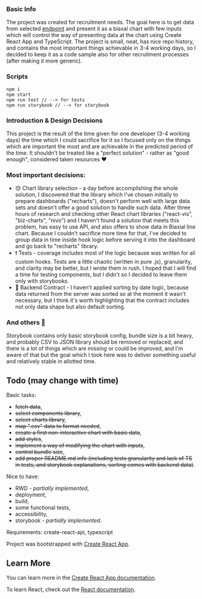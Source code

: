 ### Basic Info

The project was created for recruitment needs. The goal here is to get data from selected [endpoint](https://jakubhorak.s3-eu-west-1.amazonaws.com/DAMKBAoDBwoDBAkOBAYFCw.csv) and present it as a biaxal chart with few inputs which will control the way of presenting data at the chart using Create React App and TypeScript. The project is small, neat, has nice repo history, and contains the most important things achievable in 3-4 working days, so I decided to keep it as a code sample also for other recruitment processes (after making it more generic).

### Scripts

```
npm i
npm start
npm run test // --> for tests
npm run storybook // --> for storybook
```

### Introduction & Design Decisions

This project is the result of the time given for one developer (3-4 working days) the time which I could sacrifice for it so I focused only on the things which are important the most and are achievable in the predicted period of the time. It shouldn't be treated like a "perfect solution" - rather as "good enough", considered taken resources :heart:

### Most important decisions:

- :sweat: Chart library selection - a day before accomplishing the whole solution, I discovered that the library which I've chosen initially to prepare dashboards ("recharts"), doesn't perform well with large data sets and doesn't offer a good solution to handle such data. After three hours of research and checking other React chart libraries ("react-vis", "biz-charts", "nivo") and I haven't found a solution that meets this problem, has easy to use API, and also offers to show data in Biaxial line chart. Because I couldn't sacrifice more time for that, I've decided to group data in time inside hook logic before serving it into the dashboard and go back to "recharts" library.
- :exclamation: Tests - coverage includes most of the logic because was written for all custom hooks. Tests are a little chaotic (written in pure .js), granularity, and clarity may be better, but I wrote them in rush. I hoped that I will find a time for testing components, but I didn't so I decided to leave them only with storybooks.
- :memo: Backend Contract - I haven't applied sorting by date logic, because data returned from the server was sorted so at the moment it wasn't necessary, but I think it's worth highlighting that the contract includes not only data shape but also default sorting.

### And others :construction:

Storybook contains only basic storybook config, bundle size is a bit heavy, and probably CSV to JSON library should be removed or replaced, and there is a lot of things which are missing or could be improved, and I'm aware of that but the goal which I took here was to deliver something useful and relatively stable in allotted time.

## Todo (may change with time)

Basic tasks:

- ~~fetch data~~,
- ~~select components library~~,
- ~~select charts library~~,
- ~~map ".csv" data to format needed~~,
- ~~create a first non-interactive chart with basic data~~,
- ~~add styles~~,
- ~~implement a way of modifying the chart with inputs~~,
- ~~control bundle size~~,
- ~~add proper README.md info (including tests granularity and lack of TS in tests, and storybook explanations, sorting comes with backend data)~~.

Nice to have:

- RWD - _partially implemented_,
- deployment,
- build,
- some functional tests,
- accessibility,
- storybook - _partially implemented_.

Requirements: create-react-api, typescript

Project was bootstrapped with [Create React App](https://github.com/facebook/create-react-app).

## Learn More

You can learn more in the [Create React App documentation](https://facebook.github.io/create-react-app/docs/getting-started).

To learn React, check out the [React documentation](https://reactjs.org/).
